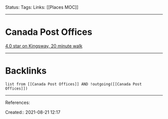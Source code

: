 Status: 
Tags: 
Links: [[Places MOC]]
___
# Canada Post Offices
[4.0 star on Kingsway, 20 minute walk](https://goo.gl/maps/K8fzeMEs4bvEP7MD8)
___
# Backlinks
```dataview
list from [[Canada Post Offices]] AND !outgoing([[Canada Post Offices]])
```
___
References:

Created:: 2021-08-21 12:17